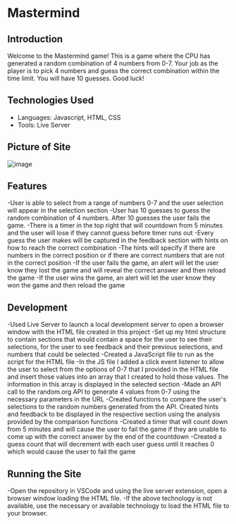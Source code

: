 # Mastermind

## Introduction
Welcome to the Mastermind game! This is a game where the CPU has generated a random combination of 4 numbers from 0-7. Your job as the player is to pick 4 numbers and guess the correct combination within the time limit. You will have 10 guesses. Good luck!

## Technologies Used
- Languages: Javascript, HTML, CSS
- Tools: Live Server

## Picture of Site
![image](https://user-images.githubusercontent.com/99838762/211006294-72b12938-5633-47e8-8266-0ca4e2db751f.png)

## Features
-User is able to select from a range of numbers 0-7 and the user selection will appear in the selection section
-User has 10 guesses to guess the random combination of 4 numbers. After 10 guesses the user fails the game.
-There is a timer in the top right that will countdown from 5 minutes and the user will lose if they cannot guess before timer runs out
-Every guess the user makes will be captured in the feedback section with hints on how to reach the correct combination
-The hints will specify if there are numbers in the correct position or if there are correct numbers that are not in the correct position
-If the user fails the game, an alert will let the user know they lost the game and will reveal the correct answer and then reload the game
-If the user wins the game, an alert will let the user know they won the game and then reload the game

## Development
-Used Live Server to launch a local development server to open a browser window with the HTML file created in this project
-Set up my html structure to contain sections that would contain a space for the user to see their selections, for the user to see feedback and their previous selections, and numbers that could be selected
-Created a JavaScript file to run as the script for the HTML file
-In the JS file I added a click event listener to allow the user to select from the options of 0-7 that I provided in the HTML file and insert those values into an array that I created to hold those values. The information in this array is displayed in the selected section
-Made an API call to the random.org API to generate 4 values from 0-7 using the necessary parameters in the URL
-Created functions to compare the user's selections to the random numbers generated from the API. Created hints and feedback to be displayed in the respective section using the analysis provided by the comparison functions
-Created a timer that will count down from 5 minutes and will cause the user to fail the game if they are unable to come up with the correct answer by the end of the countdown
-Created a guess count that will decrement with each user guess until it reaches 0 which would cause the user to fail the game

## Running the Site
-Open the repository in VSCode and using the live server extension, open a browser window loading the HTML file.
-If the above technology is not available, use the necessary or available technology to load the HTML file to your browser.
